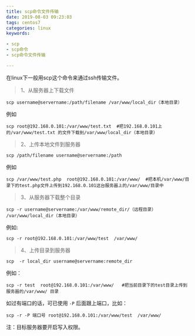 ```yaml
---
title: scp命令文件传输
date: 2019-08-03 09:23:03
tags: centos7
categories: linux
keywords:

- scp
- scp命令
- scp命令文件传输

---
```

在linux下一般用scp这个命令来通过ssh传输文件。

> 1、从服务器上下载文件

    scp username@servername:/path/filename /var/www/local_dir（本地目录）

 例如

    scp root@192.168.0.101:/var/www/test.txt  #把192.168.0.101上的/var/www/test.txt 的文件下载到/var/www/local_dir（本地目录）

> 2、上传本地文件到服务器

    scp /path/filename username@servername:/path

例如

    scp /var/www/test.php  root@192.168.0.101:/var/www/  #把本机/var/www/目录下的test.php文件上传到192.168.0.101这台服务器上的/var/www/目录中

> 3、从服务器下载整个目录

    scp -r username@servername:/var/www/remote_dir/（远程目录） /var/www/local_dir（本地目录）

例如:

    scp -r root@192.168.0.101:/var/www/test  /var/www/  

> 4、上传目录到服务器

    scp  -r local_dir username@servername:remote_dir

例如：

    scp -r test  root@192.168.0.101:/var/www/   #把当前目录下的test目录上传到服务器的/var/www/ 目录

如过有端口的话，可已使用 `-P` 后面跟上端口，比如：

    scp -r -P 端口号 root@192.168.0.101:/var/www/test  /var/www/  

注：目标服务器要开启写入权限。

